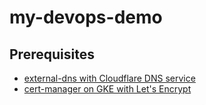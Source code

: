 # my-devops-demo

## Prerequisites
- <a href="https://github.com/kubernetes-sigs/external-dns/blob/master/docs/tutorials/cloudflare.md" target="_blank">external-dns with Cloudflare DNS service</a>
- <a href="https://cert-manager.io/docs/tutorials/getting-started-with-cert-manager-on-google-kubernetes-engine-using-lets-encrypt-for-ingress-ssl/" target="_blank">cert-manager on GKE with Let's Encrypt</a>
